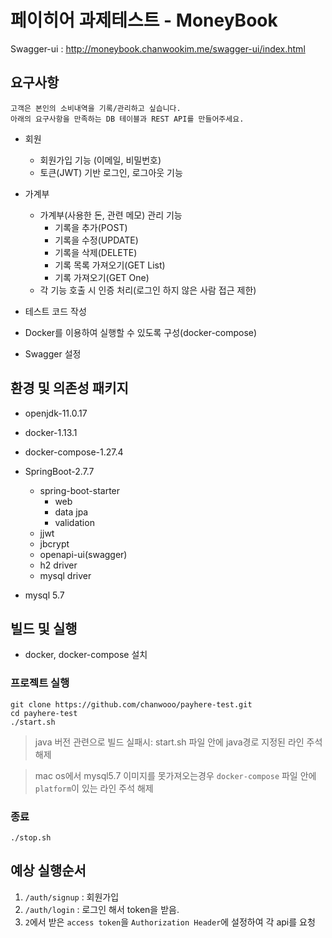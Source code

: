 # 페이히어 과제테스트 - MoneyBook

Swagger-ui : 
http://moneybook.chanwookim.me/swagger-ui/index.html


## 요구사항

```text
고객은 본인의 소비내역을 기록/관리하고 싶습니다.
아래의 요구사항을 만족하는 DB 테이블과 REST API를 만들어주세요. 
```

- 회원
  - 회원가입 기능 (이메일, 비밀번호)
  - 토큰(JWT) 기반 로그인, 로그아웃 기능

- 가계부 
  - 가계부(사용한 돈, 관련 메모) 관리 기능
    - 기록을 추가(POST)
    - 기록을 수정(UPDATE) 
    - 기록을 삭제(DELETE) 
    - 기록 목록 가져오기(GET List) 
    - 기록 가져오기(GET One)
  - 각 기능 호출 시 인증 처리(로그인 하지 않은 사람 접근 제한)
- 테스트 코드 작성
- Docker를 이용하여 실행할 수 있도록 구성(docker-compose)
- Swagger 설정

## 환경 및 의존성 패키지

- openjdk-11.0.17
- docker-1.13.1
- docker-compose-1.27.4


- SpringBoot-2.7.7
  - spring-boot-starter
    - web
    - data jpa
    - validation
  - jjwt
  - jbcrypt
  - openapi-ui(swagger)
  - h2 driver
  - mysql driver


- mysql 5.7


## 빌드 및 실행
- docker, docker-compose 설치

### 프로젝트 실행

```shell
git clone https://github.com/chanwooo/payhere-test.git
cd payhere-test
./start.sh
```
> java 버전 관련으로 빌드 실패시: start.sh 파일 안에 java경로 지정된 라인 주석 해제

> mac os에서 mysql5.7 이미지를 못가져오는경우 `docker-compose` 파일 안에 `platform`이 있는 라인 주석 해제


### 종료
```shell
./stop.sh
```


## 예상 실행순서

1. `/auth/signup` : 회원가입
2. `/auth/login` : 로그인 해서 token을 받음.
3. `2`에서 받은 `access token`을 `Authorization Header`에 설정하여 각 api를 요청

